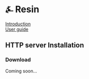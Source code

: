 # &#9084; Resin

[Introduction](https://github.com/kreeben/resin/blob/master/README.md)  
[User guide](https://github.com/kreeben/resin/blob/master/USER-GUIDE.md) 

## HTTP server Installation

### Download
 
Coming soon...
